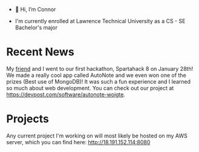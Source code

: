 - 👋 Hi, I’m Connor

- I'm currently enrolled at Lawrence Technical University as a CS - SE Bachelor's major

# Recent News
My [friend](https://github.com/Blacepos) and I went to our first hackathon, Spartahack 8 on January 28th! We made a really cool app called AutoNote and we even won one of the prizes (Best use of MongoDB)! It was such a fun experience and I learned so much about web development. You can check out our project at https://devpost.com/software/autonote-woigte.

# Projects
Any current project I'm working on will most likely be hosted on my AWS server, which you can find here: http://18.191.152.114:8080
